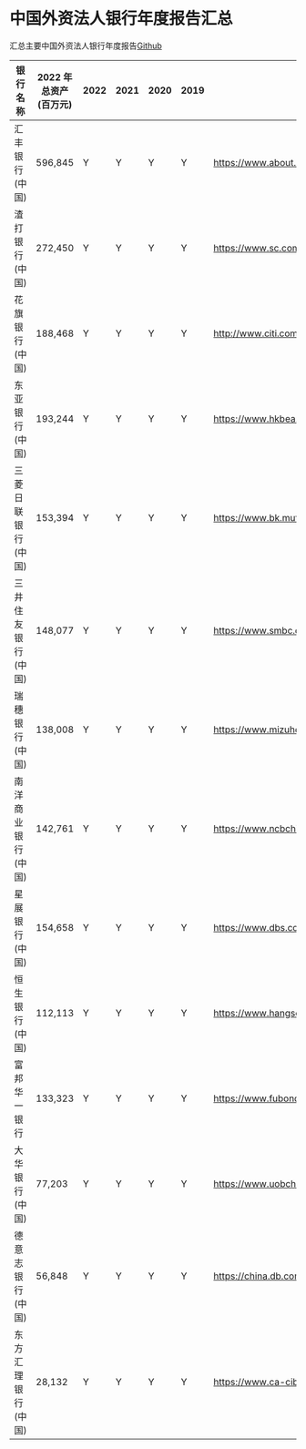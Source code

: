 # 中国外资法人银行年度报告汇总

汇总主要中国外资法人银行年度报告[Github](https://github.com/neyham/CN-foreignbank-report)

| 银行名称       | 2022 年总资产(百万元) | 2022 | 2021 | 2020 | 2019 | 链接                                                                          |
|------------|---------------|------|------|------|------|-----------------------------------------------------------------------------|
| 汇丰银行(中国)   | 596,845      | Y    | Y    | Y    | Y    | https://www.about.hsbc.com.cn/zh-cn/hsbc-in-china                           |
| 渣打银行(中国)   | 272,450       | Y    | Y    | Y    | Y    | https://www.sc.com/cn/scb-china-annual-report/                              |
| 花旗银行(中国)   | 188,468       | Y    | Y    | Y    | Y    | http://www.citi.com.cn/html/cn/about_us/Our_business.html                   |
| 东亚银行 (中国)  | 193,244       | Y    | Y    | Y    | Y    | https://www.hkbea.com.cn/BeaInformation/InformationDisclosure/AnnualReport/ |
| 三菱日联银行(中国) | 153,394       | Y    | Y    | Y    | Y    | https://www.bk.mufg.jp/global/globalnetwork/asiaoceania/shanghai.html       |
| 三井住友银行(中国) | 148,077       | Y    | Y    | Y    | Y    | https://www.smbc.co.jp/global/location_oversea/china/index.html             |
| 瑞穗银行(中国)   | 138,008        | Y    | Y    | Y    | Y    | https://www.mizuhogroup.com/asia-pacific/china/cn/about/news                |
| 南洋商业银行(中国) | 142,761       | Y    | Y    | Y    | Y    | https://www.ncbchina.cn/website/ncb-zh/view/main/main.html                  |
| 星展银行(中国)   | 154,658       | Y    | Y    | Y    | Y    | https://www.dbs.com/china/sc/investors/default.page                         |
| 恒生银行(中国)   | 112,113       | Y    | Y    | Y    | Y    | https://www.hangseng.com.cn/1/2/about-us-chi/results-announcement           |
| 富邦华一银行     | 133,323       | Y    | Y    | Y    | Y    | https://www.fubonchina.com/4.3.1.php                                        |
| 大华银行(中国)   | 77,203        | Y    | Y    | Y    | Y    | https://www.uobchina.com.cn/aboutus/annual_report.page?                     |
| 德意志银行(中国)  | 56,848        | Y    | Y    | Y    | Y    | https://china.db.com/china/company/disclosures?language_id=3                |
| 东方汇理银行(中国) | 28,132        | Y    | Y    | Y    | Y    | https://www.ca-cib.com/our-global-presence/asia-pacific/china               |
